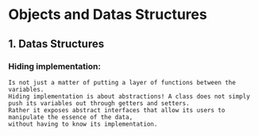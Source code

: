 # Objects and Datas Structures
## 1. Datas Structures
### Hiding implementation:
````
Is not just a matter of putting a layer of functions between the variables.
Hiding implementation is about abstractions! A class does not simply push its variables out through getters and setters. 
Rather it exposes abstract interfaces that allow its users to manipulate the essence of the data, 
without having to know its implementation.
````

